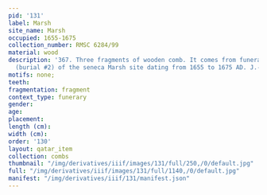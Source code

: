 ```yaml
---
pid: '131'
label: Marsh
site_name: Marsh
occupied: 1655-1675
collection_number: RMSC 6284/99
material: wood
description: '367. Three fragments of wooden comb. It comes from funerary context
  (burial #2) of the seneca Marsh site dating from 1655 to 1675 AD. J.-C. (RMSC 6284/99'
motifs: none;
teeth:
fragmentation: fragment
context_type: funerary
gender:
age:
placement:
length (cm):
width (cm):
order: '130'
layout: qatar_item
collection: combs
thumbnail: "/img/derivatives/iiif/images/131/full/250,/0/default.jpg"
full: "/img/derivatives/iiif/images/131/full/1140,/0/default.jpg"
manifest: "/img/derivatives/iiif/131/manifest.json"
---
```

